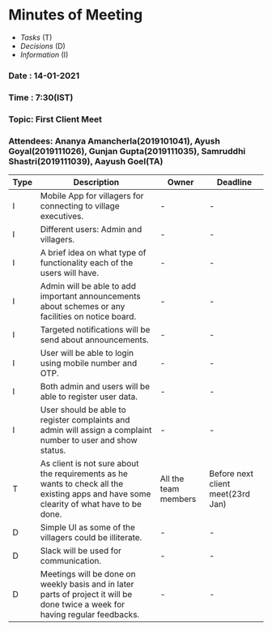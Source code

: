 # Minutes of Meeting

* *Tasks* (T)
* *Decisions* (D)
* *Information* (I)
 
### Date : 14-01-2021
### Time : 7:30(IST)
### Topic: First Client Meet
### Attendees: Ananya Amancherla(2019101041),  Ayush Goyal(2019111026),  Gunjan Gupta(2019111035),  Samruddhi Shastri(2019111039),  Aayush Goel(TA)

Type | Description | Owner | Deadline
---- | ---- | ---- | ----
I | Mobile App for villagers for connecting to village executives. | - | -
I | Different users: Admin and villagers. | - | -
I | A brief idea on what type of functionality each of the users will have. | - | -
I | Admin will be able to add important announcements about schemes or any facilities on notice board. | - | -
I | Targeted notifications will be send about announcements. | - | -
I | User will be able to login using mobile number and OTP.| - | -
I | Both admin and users will be able to register user data.| - | -
I | User should be able to register complaints and admin will assign a complaint number to user and show status. | - | -
T |As client is not sure about the requirements as he wants to check all the existing apps and have some clearity of what have to be done. | All the team members  | Before next client meet(23rd Jan)
D | Simple UI as some of the villagers could be illiterate. | - | -
D | Slack will be used for communication. | - | -
D | Meetings will be done on weekly basis and in later parts of project it will be done twice a week for having regular feedbacks. | - | -